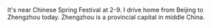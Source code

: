 
It's near Chinese Spring Festival at 2-9. I drive home from Beijing to Zhengzhou today. Zhengzhou is a provincial capital in middle China. 

